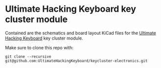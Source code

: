 Ultimate Hacking Keyboard key cluster module
============================================

Contained are the schematics and board layout KiCad files for the [Ultimate Hacking Keyboard](https://ultimatehackingkeyboard.com/) key cluster module.

Make sure to clone this repo with:

`git clone --recursive git@github.com:UltimateHackingKeyboard/keycluster-electronics.git`
